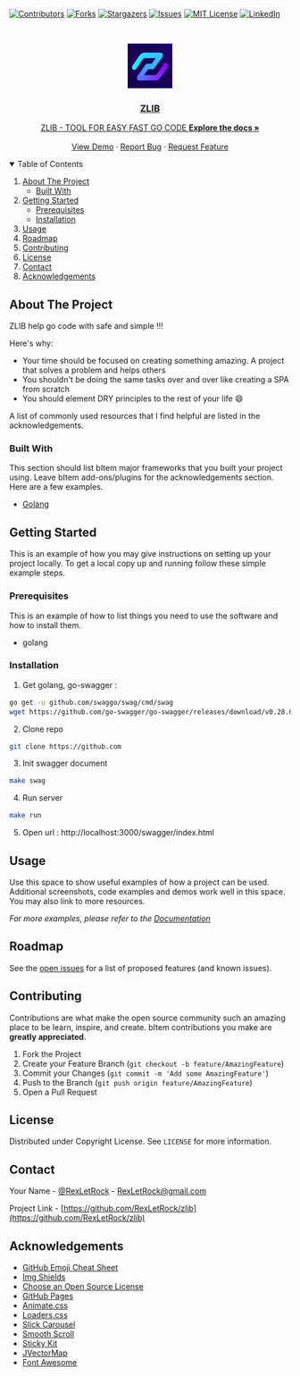 [![Contributors][contributors-shield]][contributors-url]
[![Forks][forks-shield]][forks-url]
[![Stargazers][stars-shield]][stars-url]
[![Issues][issues-shield]][issues-url]
[![MIT License][license-shield]][license-url]
[![LinkedIn][linkedin-shield]][linkedin-url]



<!-- PROJECT LOGO -->
<br />
<p align="center">
  <a href="http://github.com">
    <img src="extra/images/logo.png" alt="Logo" width="80" height="80"
  </a>

  <h3 align="center">ZLIB</h3>

  <p align="center">
    ZLIB - TOOL FOR EASY FAST GO CODE
    <a href="https://github.com/"><strong>Explore the docs »</strong></a>
    <br />
    <br />
    <a href="https://github.com/">View Demo</a>
    ·
    <a href="https://github.com/">Report Bug</a>
    ·
    <a href="https://github.com/">Request Feature</a>
  </p>
</p>

<!-- TABLE OF CONTENTS -->
<details open="open">
  <summary>Table of Contents</summary>
  <ol>
    <li>
      <a href="#about-the-project">About The Project</a>
      <ul>
        <li><a href="#built-with">Built With</a></li>
      </ul>
    </li>
    <li>
      <a href="#getting-started">Getting Started</a>
      <ul>
        <li><a href="#prerequisites">Prerequisites</a></li>
        <li><a href="#installation">Installation</a></li>
      </ul>
    </li>
    <li><a href="#usage">Usage</a></li>
    <li><a href="#roadmap">Roadmap</a></li>
    <li><a href="#contributing">Contributing</a></li>
    <li><a href="#license">License</a></li>
    <li><a href="#contact">Contact</a></li>
    <li><a href="#acknowledgements">Acknowledgements</a></li>
  </ol>
</details>



<!-- ABOUT THE PROJECT -->
## About The Project

<!-- [![Product Name Screen Shot][product-screenshot]](https://example.com) -->

ZLIB help go code with safe and simple !!!

Here's why:
* Your time should be focused on creating something amazing. A project that solves a problem and helps others
* You shouldn't be doing the same tasks over and over like creating a SPA from scratch
* You should element DRY principles to the rest of your life :smile:

A list of commonly used resources that I find helpful are listed in the acknowledgements.

### Built With

This section should list bItem major frameworks that you built your project using. Leave bItem add-ons/plugins for the acknowledgements section. Here are a few examples.
* [Golang](https://jquery.com)


<!-- GETTING STARTED -->
## Getting Started

This is an example of how you may give instructions on setting up your project locally.
To get a local copy up and running follow these simple example steps.

### Prerequisites

This is an example of how to list things you need to use the software and how to install them.
* golang

### Installation

1. Get golang, go-swagger :
  ```sh
  go get -u github.com/swaggo/swag/cmd/swag
  wget https://github.com/go-swagger/go-swagger/releases/download/v0.28.0/swagger_linux_amd64 > swag
  ```
2. Clone repo
  ```sh
  git clone https://github.com
  ```
3. Init swagger document
  ```sh
  make swag
  ```
4. Run server
  ```sh
  make run
  ```

5. Open url : http://localhost:3000/swagger/index.html

<!-- USAGE EXAMPLES -->
## Usage

Use this space to show useful examples of how a project can be used. Additional screenshots, code examples and demos work well in this space. You may also link to more resources.

_For more examples, please refer to the [Documentation](https://example.com)_


<!-- ROADMAP -->
## Roadmap

See the [open issues](https://github.com/) for a list of proposed features (and known issues).


<!-- CONTRIBUTING -->
## Contributing

Contributions are what make the open source community such an amazing place to be learn, inspire, and create. bItem contributions you make are **greatly appreciated**.

1. Fork the Project
2. Create your Feature Branch (`git checkout -b feature/AmazingFeature`)
3. Commit your Changes (`git commit -m 'Add some AmazingFeature'`)
4. Push to the Branch (`git push origin feature/AmazingFeature`)
5. Open a Pull Request



<!-- LICENSE -->
## License

Distributed under Copyright License. See `LICENSE` for more information.



<!-- CONTACT -->
## Contact

Your Name - [@RexLetRock](https://twitter.com/RexLetRock) - RexLetRock@gmail.com

Project Link - [https://github.com/RexLetRock/zlib](https://github.com/RexLetRock/zlib)



<!-- ACKNOWLEDGEMENTS -->
## Acknowledgements
* [GitHub Emoji Cheat Sheet](https://www.webpagefx.com/tools/emoji-cheat-sheet)
* [Img Shields](https://shields.io)
* [Choose an Open Source License](https://choosealicense.com)
* [GitHub Pages](https://pages.github.com)
* [Animate.css](https://daneden.github.io/animate.css)
* [Loaders.css](https://connoratherton.com/loaders)
* [Slick Carousel](https://kenwheeler.github.io/slick)
* [Smooth Scroll](https://github.com/cferdinandi/smooth-scroll)
* [Sticky Kit](http://leafo.net/sticky-kit)
* [JVectorMap](http://jvectormap.com)
* [Font Awesome](https://fontawesome.com)





<!-- MARKDOWN LINKS & IMAGES -->
<!-- https://www.markdownguide.org/basic-syntax/#reference-style-links -->
[contributors-shield]: https://img.shields.io/github/contributors/othneildrew/Best-README-Template.svg?style=for-the-badge
[contributors-url]: https://github.com/othneildrew/Best-README-Template/graphs/contributors
[forks-shield]: https://img.shields.io/github/forks/othneildrew/Best-README-Template.svg?style=for-the-badge
[forks-url]: https://github.com/othneildrew/Best-README-Template/network/members
[stars-shield]: https://img.shields.io/github/stars/othneildrew/Best-README-Template.svg?style=for-the-badge
[stars-url]: https://github.com/othneildrew/Best-README-Template/stargazers
[issues-shield]: https://img.shields.io/github/issues/othneildrew/Best-README-Template.svg?style=for-the-badge
[issues-url]: https://github.com/othneildrew/Best-README-Template/issues
[license-shield]: https://img.shields.io/github/license/othneildrew/Best-README-Template.svg?style=for-the-badge
[license-url]: https://github.com/othneildrew/Best-README-Template/blob/master/LICENSE.txt
[linkedin-shield]: https://img.shields.io/badge/-LinkedIn-black.svg?style=for-the-badge&logo=linkedin&colorB=555
[linkedin-url]: https://linkedin.com/in/othneildrew
[product-screenshot]: images/screenshot.png
